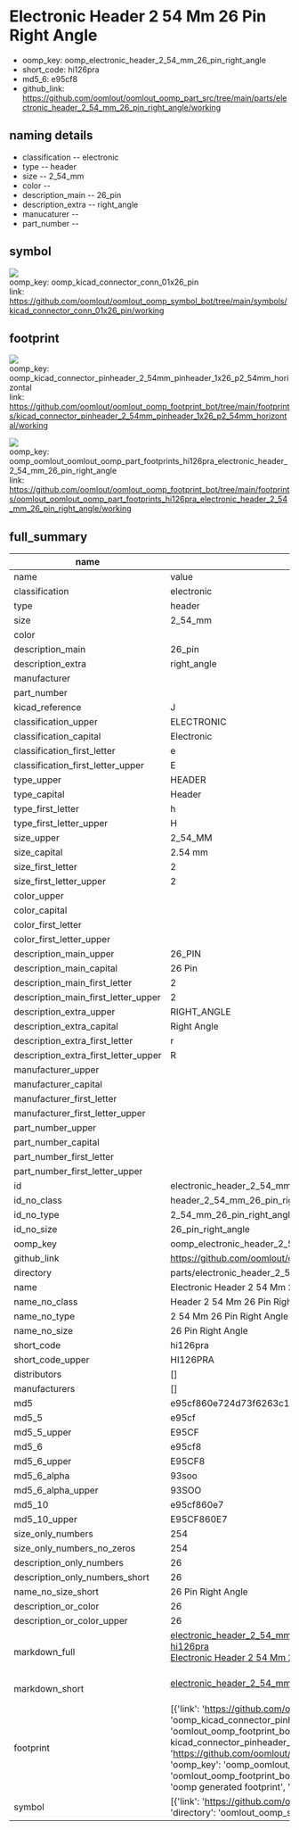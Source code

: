 # Electronic Header 2 54 Mm 26 Pin Right Angle

  
* oomp_key: oomp_electronic_header_2_54_mm_26_pin_right_angle 
* short_code: hi126pra
* md5_6: e95cf8  
* github_link: https://github.com/oomlout/oomlout_oomp_part_src/tree/main/parts/electronic_header_2_54_mm_26_pin_right_angle/working  
## naming details
* classification -- electronic
* type -- header
* size -- 2_54_mm
* color -- 
* description_main -- 26_pin
* description_extra -- right_angle
* manucaturer -- 
* part_number -- 



## symbol

![](symbol/{index}/working/working_600.png)  
oomp_key: oomp_kicad_connector_conn_01x26_pin  
link: https://github.com/oomlout/oomlout_oomp_symbol_bot/tree/main/symbols/kicad_connector_conn_01x26_pin/working  

## footprint

![](footprint/{index}/working/working_600.png)  
oomp_key: oomp_kicad_connector_pinheader_2_54mm_pinheader_1x26_p2_54mm_horizontal  
link: https://github.com/oomlout/oomlout_oomp_footprint_bot/tree/main/footprints/kicad_connector_pinheader_2_54mm_pinheader_1x26_p2_54mm_horizontal/working  

![](footprint/{index}/working/working_600.png)  
oomp_key: oomp_oomlout_oomlout_oomp_part_footprints_hi126pra_electronic_header_2_54_mm_26_pin_right_angle  
link: https://github.com/oomlout/oomlout_oomp_footprint_bot/tree/main/footprints/oomlout_oomlout_oomp_part_footprints_hi126pra_electronic_header_2_54_mm_26_pin_right_angle/working  

## full_summary
| name | value | 
| --- | --- | 
| name | value | 
| classification | electronic | 
| type | header | 
| size | 2_54_mm | 
| color |  | 
| description_main | 26_pin | 
| description_extra | right_angle | 
| manufacturer |  | 
| part_number |  | 
| kicad_reference | J | 
| classification_upper | ELECTRONIC | 
| classification_capital | Electronic | 
| classification_first_letter | e | 
| classification_first_letter_upper | E | 
| type_upper | HEADER | 
| type_capital | Header | 
| type_first_letter | h | 
| type_first_letter_upper | H | 
| size_upper | 2_54_MM | 
| size_capital | 2.54 mm | 
| size_first_letter | 2 | 
| size_first_letter_upper | 2 | 
| color_upper |  | 
| color_capital |  | 
| color_first_letter |  | 
| color_first_letter_upper |  | 
| description_main_upper | 26_PIN | 
| description_main_capital | 26 Pin | 
| description_main_first_letter | 2 | 
| description_main_first_letter_upper | 2 | 
| description_extra_upper | RIGHT_ANGLE | 
| description_extra_capital | Right Angle | 
| description_extra_first_letter | r | 
| description_extra_first_letter_upper | R | 
| manufacturer_upper |  | 
| manufacturer_capital |  | 
| manufacturer_first_letter |  | 
| manufacturer_first_letter_upper |  | 
| part_number_upper |  | 
| part_number_capital |  | 
| part_number_first_letter |  | 
| part_number_first_letter_upper |  | 
| id | electronic_header_2_54_mm_26_pin_right_angle | 
| id_no_class | header_2_54_mm_26_pin_right_angle | 
| id_no_type | 2_54_mm_26_pin_right_angle | 
| id_no_size | 26_pin_right_angle | 
| oomp_key | oomp_electronic_header_2_54_mm_26_pin_right_angle | 
| github_link | https://github.com/oomlout/oomlout_oomp_part_src/tree/main/parts/electronic_header_2_54_mm_26_pin_right_angle/working | 
| directory | parts/electronic_header_2_54_mm_26_pin_right_angle | 
| name | Electronic Header 2 54 Mm 26 Pin Right Angle | 
| name_no_class | Header 2 54 Mm 26 Pin Right Angle | 
| name_no_type | 2 54 Mm 26 Pin Right Angle | 
| name_no_size | 26 Pin Right Angle | 
| short_code | hi126pra | 
| short_code_upper | HI126PRA | 
| distributors | [] | 
| manufacturers | [] | 
| md5 | e95cf860e724d73f6263c15b028c1d7f | 
| md5_5 | e95cf | 
| md5_5_upper | E95CF | 
| md5_6 | e95cf8 | 
| md5_6_upper | E95CF8 | 
| md5_6_alpha | 93soo | 
| md5_6_alpha_upper | 93SOO | 
| md5_10 | e95cf860e7 | 
| md5_10_upper | E95CF860E7 | 
| size_only_numbers | 254 | 
| size_only_numbers_no_zeros | 254 | 
| description_only_numbers | 26 | 
| description_only_numbers_short | 26 | 
| name_no_size_short | 26 Pin Right Angle | 
| description_or_color | 26 | 
| description_or_color_upper | 26 | 
| markdown_full | [electronic_header_2_54_mm_26_pin_right_angle](https://github.com/oomlout/oomlout_oomp_part_src/tree/main/parts/electronic_header_2_54_mm_26_pin_right_angle/working)<br>[hi126pra](https://github.com/oomlout/oomlout_oomp_part_src/tree/main/parts/electronic_header_2_54_mm_26_pin_right_angle/working)<br>[Electronic Header 2 54 Mm 26 Pin Right Angle](https://github.com/oomlout/oomlout_oomp_part_src/tree/main/parts/electronic_header_2_54_mm_26_pin_right_angle/working)<br><br> | 
| markdown_short | [electronic_header_2_54_mm_26_pin_right_angle](https://github.com/oomlout/oomlout_oomp_part_src/tree/main/parts/electronic_header_2_54_mm_26_pin_right_angle/working)<br><br> | 
| footprint | [{'link': 'https://github.com/oomlout/oomlout_oomp_footprint_bot/tree/main/foootprntss/kicad_connector_pinheader_2_54mm_pinheader_1x26_p2_54mm_horizontal', 'oomp_key': 'oomp_kicad_connector_pinheader_2_54mm_pinheader_1x26_p2_54mm_horizontal', 'directory': 'oomlout_oomp_footprint_bot/footprints/kicad_connector_pinheader_2_54mm_pinheader_1x26_p2_54mm_horizontal//working/working.kicad_mod', 'note': 'source footprint kicad_connector_pinheader_2_54mm_pinheader_1x26_p2_54mm_horizontal', 'index': 0}, {'link': 'https://github.com/oomlout/oomlout_oomp_footprint_bot/tree/main/foootprntss/oomlout_oomlout_oomp_part_footprints_hi126pra_electronic_header_2_54_mm_26_pin_right_angle', 'oomp_key': 'oomp_oomlout_oomlout_oomp_part_footprints_hi126pra_electronic_header_2_54_mm_26_pin_right_angle', 'directory': 'oomlout_oomp_footprint_bot/footprints/oomlout_oomlout_oomp_part_footprints_hi126pra_electronic_header_2_54_mm_26_pin_right_angle//working/working.kicad_mod', 'note': 'oomp generated footprint', 'index': 1}] | 
| symbol | [{'link': 'https://github.com/oomlout/oomlout_oomp_symbol_bot/tree/main/symbols/kicad_connector_conn_01x26_pin', 'oomp_key': 'oomp_kicad_connector_conn_01x26_pin', 'directory': 'oomlout_oomp_symbol_bot/symbols/kicad_connector_conn_01x26_pin//working/working.kicad_sym', 'index': 0}] | 
